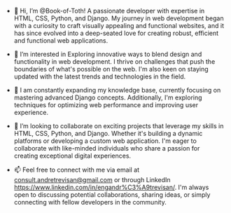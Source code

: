 - 👋 Hi, I’m @Book-of-Toth!
  A passionate developer with expertise in HTML, CSS, Python, and Django.
  My journey in web development began with a curiosity to craft visually appealing and functional websites, and it has since evolved into a deep-seated love for creating robust, efficient and functional web applications.

- 👀 I’m interested in Exploring innovative ways to blend design and functionality in web development.
  I thrive on challenges that push the boundaries of what's possible on the web.
  I'm also keen on staying updated with the latest trends and technologies in the field.
  
- 🌱 I am constantly expanding my knowledge base, currently focusing on mastering advanced Django concepts.
  Additionally, I'm exploring techniques for optimizing web performance and improving user experience.
  
- 💞️ I’m looking to collaborate on exciting projects that leverage my skills in HTML, CSS, Python, and Django.
  Whether it's building a dynamic platforms or developing a custom web application.
  I'm eager to collaborate with like-minded individuals who share a passion for creating exceptional digital experiences.
  
- 📫 Feel free to connect with me via email at consult.andretrevisan@gmail.com or through LinkedIn https://www.linkedin.com/in/engandr%C3%A9trevisan/.
  I'm always open to discussing potential collaborations, sharing ideas, or simply connecting with fellow developers in the community.

<!---
Book-of-Toth/Book-of-Toth is a ✨ special ✨ repository because its `README.md` (this file) appears on your GitHub profile.
You can click the Preview link to take a look at your changes.
--->
